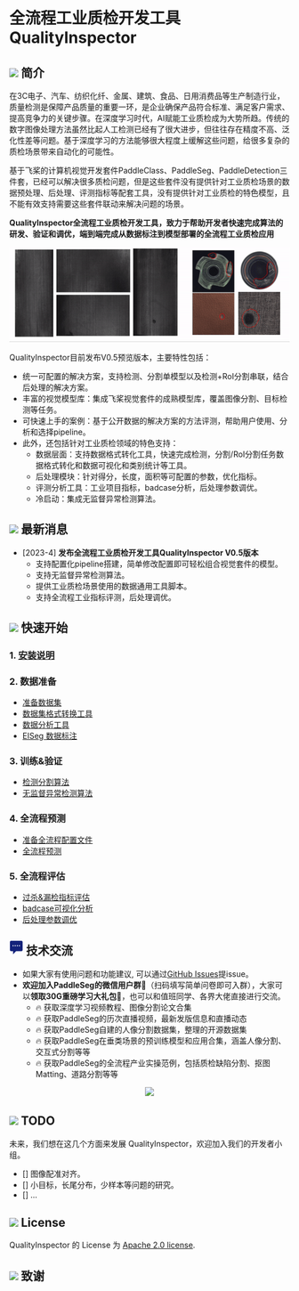 # 全流程工业质检开发工具 **QualityInspector**

## <img src="https://user-images.githubusercontent.com/34859558/190043857-bfbdaf8b-d2dc-4fff-81c7-e0aac50851f9.png" width="25"/> 简介

在3C电子、汽车、纺织化纤、金属、建筑、食品、日用消费品等生产制造行业，质量检测是保障产品质量的重要一环，是企业确保产品符合标准、满足客户需求、提高竞争力的关键步骤。在深度学习时代，AI赋能工业质检成为大势所趋。传统的数字图像处理方法虽然比起人工检测已经有了很大进步，但往往存在精度不高、泛化性差等问题。基于深度学习的方法能够很大程度上缓解这些问题，给很多复杂的质检场景带来自动化的可能性。

基于飞桨的计算机视觉开发套件PaddleClass、PaddleSeg、PaddleDetection三件套，已经可以解决很多质检问题，但是这些套件没有提供针对工业质检场景的数据预处理、后处理、评测指标等配套工具，没有提供针对工业质检的特色模型，且不能有效支持需要这些套件联动来解决问题的场景。

**QualityInspector全流程工业质检开发工具，致力于帮助开发者快速完成算法的研发、验证和调优，端到端完成从数据标注到模型部署的全流程工业质检应用**

<div align="center">
<img src="https://github.com/Sunting78/images/blob/master/ezgif.com-video-to-gif.gif"  width="800" />
</div>

QualityInspector目前发布V0.5预览版本，主要特性包括：
* 统一可配置的解决方案，支持检测、分割单模型以及检测+RoI分割串联，结合后处理的解决方案。
* 丰富的视觉模型库：集成飞桨视觉套件的成熟模型库，覆盖图像分割、目标检测等任务。
* 可快速上手的案例：基于公开数据的解决方案的方法评测，帮助用户使用、分析和选择pipeline。
* 此外，还包括针对工业质检领域的特色支持：
   * 数据层面：支持数据格式转化工具，快速完成检测，分割/RoI分割任务数据格式转化和数据可视化和类别统计等工具。
   * 后处理模块：针对得分，长度，面积等可配置的参数，优化指标。
   * 评测分析工具：工业项目指标，badcase分析，后处理参数调优。
   * 冷启动：集成无监督异常检测算法。

## <img src="https://user-images.githubusercontent.com/34859558/190043516-eed25535-10e8-4853-8601-6bcf7ff58197.png" width="25"/> 最新消息

* [2023-4] **发布全流程工业质检开发工具QualityInspector V0.5版本**
  * 支持配置化pipeline搭建，简单修改配置即可轻松组合视觉套件的模型。
  * 支持无监督异常检测算法。
  * 提供工业质检场景使用的数据通用工具脚本。
  * 支持全流程工业指标评测，后处理调优。


## <img src="https://user-images.githubusercontent.com/34859558/190043857-bfbdaf8b-d2dc-4fff-81c7-e0aac50851f9.png" width="25"/> 快速开始

### 1. [安装说明](./docs/install.md)
### 2. 数据准备
   * [准备数据集](./docs/tools_data/prepare_data.md)
   * [数据集格式转换工具](./docs/tools_data/conver_tools.md)
   * [数据分析工具](./docs/tools_data/parse_tools.md)
   * [EISeg 数据标注](https://github.com/PaddlePaddle/PaddleSeg/tree/release/2.7/EISeg)

### 3. 训练&验证
   * [检测分割算法](./docs/det_seg/train_eval.md)
   * [无监督异常检测算法](./docs/uad/README.md)

### 4. 全流程预测
   * [准备全流程配置文件](./docs/end2end/parse_config.md)
   * [全流程预测](./docs/end2end/predict.md)

### 5. 全流程评估
   * [过杀&漏检指标评估](./docs/end2end/eval.md)
   * [badcase可视化分析](./docs/end2end/eval.md)
   * [后处理参数调优](./docs/end2end/eval.md)

## <img src="../../docs/images/chat.png" width="25"/> 技术交流
* 如果大家有使用问题和功能建议, 可以通过[GitHub Issues](https://github.com/PaddlePaddle/PaddleSeg/issues)提issue。
* **欢迎加入PaddleSeg的微信用户群👫**（扫码填写简单问卷即可入群），大家可以**领取30G重磅学习大礼包🎁**，也可以和值班同学、各界大佬直接进行交流。
  * 🔥 获取深度学习视频教程、图像分割论文合集
  * 🔥 获取PaddleSeg的历次直播视频，最新发版信息和直播动态
  * 🔥 获取PaddleSeg自建的人像分割数据集，整理的开源数据集
  * 🔥 获取PaddleSeg在垂类场景的预训练模型和应用合集，涵盖人像分割、交互式分割等等
  * 🔥 获取PaddleSeg的全流程产业实操范例，包括质检缺陷分割、抠图Matting、道路分割等等
<div align="center">
<img src="https://user-images.githubusercontent.com/48433081/174770518-e6b5319b-336f-45d9-9817-da12b1961fb1.jpg"  width = "200" />  
</div>


## <img src="https://user-images.githubusercontent.com/34859558/190046674-53e22678-7345-4bf1-ac0c-0cc99718b3dd.png" width="25"/> TODO
未来，我们想在这几个方面来发展 QualityInspector，欢迎加入我们的开发者小组。
- [] 图像配准对齐。
- [] 小目标，长尾分布，少样本等问题的研究。
- [] ...


## <img src="https://user-images.githubusercontent.com/34859558/188446853-6e32659e-8939-4e65-9282-68909a38edd7.png" width="25"/> License

QualityInspector 的 License 为 [Apache 2.0 license](LICENSE).

## <img src="https://user-images.githubusercontent.com/34859558/188446803-06c54d50-f2aa-4a53-8e08-db2253df52fd.png" width="25"/> 致谢
